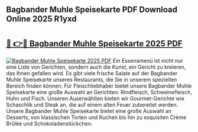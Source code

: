 ## Bagbander Muhle Speisekarte PDF Download Online 2025 R1yxd

# <h2><a href="http://gc928kx.nevu.top/?p=Bagbander+Muhle+Speisekarte">🔗 👉🔴 Bagbander Muhle Speisekarte 2025 PDF</a></h2>

[![Bagbander Muhle Speisekarte 2025 PDF](https://i.imgur.com/dBaPXMq.png)](http://gc928kx.nevu.top/?p=Bagbander+Muhle+Speisekarte)
Ein Essensmenü ist nicht nur eine Liste von Gerichten, sondern auch die Kunst, ein Gericht zu kreieren, das Ihnen gefallen wird. Es gibt viele frische Salate auf der Bagbander Muhle Speisekarte unseres Restaurants, die Sie in unserem speziellen Bereich finden können. Für Fleischliebhaber bietet unsere Bagbander Muhle Speisekarte eine große Auswahl an Gerichten: Rindfleisch, Schweinefleisch, Huhn und Fisch. Unseren Auserwählten bieten wir Gourmet-Gerichte wie Schaschlik und Steak an, die auf einem alten Feuer zubereitet werden. Unsere Bagbander Muhle Speisekarte bietet eine große Auswahl an Desserts, von klassischen Torten und Kuchen bis hin zu exquisiten Crème Brûlée und Schokoladenstückchen.
